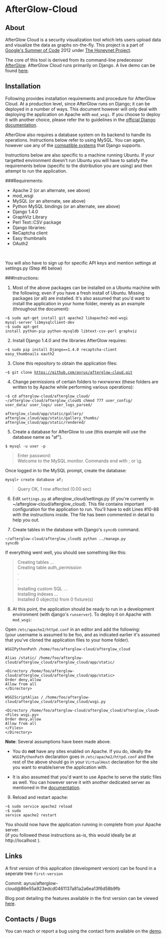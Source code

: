 AfterGlow-Cloud
===============

About
-----

AfterGlow Cloud is a security visualization tool which lets users upload data 
and visualize the data as graphs on-the-fly. This project is a part of 
[Google's Summer of Code](http://www.google-melange.com/gsoc/homepage/google/gsoc2012) 
2012 under [The Honeynet Project](https://honeynet.org/gsoc/slot6). 

The core of this tool is derived from its command-line predecessor [AfterGlow](http://afterglow.sourceforge.net/). 
AfterGlow Cloud runs primarily on Django. A live demo can be found [here](http://andromeda.ayrus.net:8080).

Installation
------------

Following provides installation requirements and procedure for AfterGlow Cloud.
At a production level, since AfterGlow runs on Django; it can be deployed in a
number of ways. This document however will only deal with deploying the
application on Apache with <code>mod_wsgi</code>. If you choose to deploy it with another
choice, please refer the to guidelines in the [official Django documentation](https://docs.djangoproject.com/en/dev/howto/deployment/).

AfterGlow also requires a database system on its backend to handle its 
operations. Instructions below refer to using MySQL. You can again, however use
any of the [compatible systems](https://docs.djangoproject.com/en/dev/ref/databases/) that Django supports.

Instructions below are also specific to a machine running Ubuntu. If your
targetted environment doesn't run Ubuntu you will have to satisfy the 
requirements below (specific to the distribution you are using) and then attempt
to run the application.

###Requirements:

 * Apache 2 (or an alternate, see above)
 * mod_wsgi
 * MySQL (or an alternate, see above)
 * Python MySQL bindings (or an alternate, see above)
 * Django 1.4.0
 * GraphViz Library
 * Perl Text::CSV package
 * Django libraries:
  * ReCaptcha client
  * Easy thumbnails
  * OAuth2
  <br/>
  
You will also have to sign up for specific API keys and mention settings at
settings.py (Step #6 below)
  
###Instructions:

1)  Most of the above packages can be installed on a Ubuntu machine with the
following; even if you have a fresh install of Ubuntu. Missing packages (or all)
are installed. It's also assumed that you'd want to install the application
in your home folder, merely as an example (throughout the document):

<code>~$ sudo apt-get install git apache2 libapache2-mod-wsgi mysql-server libmysqlclient-dev </code><br/>
<code>~$ sudo apt-get install python-pip python-mysqldb libtext-csv-perl graphviz</code>

2) Install Django 1.4.0 and the libraries AfterGlow requires:

<code>~$ sudo pip install Django==1.4.0 recaptcha-client easy_thumbnails oauth2</code>

3)  Clone this repository to obtain the application files:

<code>~$ git clone https://github.com/ayrus/afterglow-cloud.git</code>

4) Change permissions of certain folders to rwxrwxrwx (these folders are written
to by Apache while performing various operations):

<code>~$ cd afterglow-cloud/afterglow\_cloud/</code> <br/>
<code>~/afterglow-cloud/afterglow\_cloud$ chmod 777 user\_config/ user\_data/ user\_logs/ user\_logs\_parsed/<br/>
afterglow\_cloud/app/static/gallery/ afterglow\_cloud/app/static/gallery\_thumbs/ afterglow\_cloud/app/static/rendered/</code>

5) Create a database for AfterGlow to use (this example will use the database
name as "af").

<code>$ mysql -u user -p</code>

> Enter password: <br/>
        Welcome to the MySQL monitor.  Commands end with ; or \g.
        
Once logged in to the MySQL prompt, create the database:

<code>mysql> create database af;</code>

>Query OK, 1 row affected (0.00 sec)

6) Edit <code>settings.py</code> at afterglow\_cloud/settings.py (if you're currently in 
~/afterglow-cloud/afterglow\_cloud). This file contains important configuration
for the application to run. You'll have to edit Lines #10-88 with the 
instructions inside. The file has been commented in detail to help you out.

7) Create tables in the database with Django's <code>syncdb</code> command.

<code>~/afterglow-cloud/afterglow_cloud$ python ../manage.py syncdb</code>

If everything went well, you should see something like this:

>Creating tables ...<br/>
>Creating table auth_permission<br/>
>.<br/>
>.<br/>
>.<br/>
>Installing custom SQL ...<br/>
>Installing indexes ...<br/>
>Installed 0 object(s) from 0 fixture(s)<br/>

8) At this point, the application should be ready to run in a development
environment (with django's <code>runserver</code>). To deploy it on Apache with
<code>mod_wsgi</code>:

Open <code>/etc/apache2/httpd.conf</code> in an editor and add the following: <br/>
(your username is assumed to be foo, and as indicated earlier it's assumed
that you've cloned the application files to your home folder).


    WSGIPythonPath /home/foo/afterglow-cloud/afterglow_cloud

    Alias /static/ /home/foo/afterglow-cloud/afterglow_cloud/afterglow_cloud/app/static/

    <Directory /home/foo/afterglow-cloud/afterglow_cloud/afterglow_cloud/app/static>
    Order deny,allow
    Allow from all
    </Directory>

    WSGIScriptAlias / /home/foo/afterglow-cloud/afterglow_cloud/afterglow_cloud/wsgi.py

    <Directory /home/foo/afterglow-cloud/afterglow_cloud/afterglow_cloud>
    <Files wsgi.py>
    Order deny,allow
    Allow from all
    </Files>
    </Directory>

__Note__: Several assumptions have been made above. <br/>

 * You do __not__ have any sites enabled on Apache. If you do, ideally the
 <code>WSGIPythonPath</code> declaration goes in <code>/etc/apache2/httpd.conf</code>
 and the rest of the above should go in your <code>VirtualHost</code> declaration for the
 site you want to enable/serve the application with.
 
 * It is also assumed that you'd want to use Apache to serve the static files
 as well. You can however serve it with another dedicated server as mentioned
 in the [documentation](https://docs.djangoproject.com/en/dev/howto/deployment/wsgi/modwsgi/#serving-files).
 
9) Reload and restart apache:

<code>~$ sudo service apache2 reload</code> <br/>
<code>~$ sudo service apache2 restart</code>

You should now have the application running in complete from your Apache server. <br/>
(if you followed these instructions as-is, this would ideally be at 
http://localhost ).


Links
-----

A first version of this application (development version) can be found in a
seperate tree <code>first-version</code> 

Commit: ayrus/afterglow-cloud@86e55a923edcd0461137a81a2a6ea13f6d58b9fb

Blog post detailing the features available in the first version can be viewed
[here](http://honeynet.org/node/890).

Contacts / Bugs
---------------

You can reach or report a bug using the contact form available on the [demo](http://andromeda.ayrus.net:8080).
